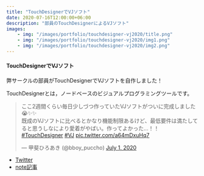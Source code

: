 ```yaml
---
title: "TouchDesignerでVJソフト"
date: 2020-07-16T12:00:00+06:00
description: "部員のTouchDesignerによるVJソフト"
images:
    - img: "/images/portfolio/touchdesigner-vj2020/title.png"
    - img: "/images/portfolio/touchdesigner-vj2020/img1.png"
    - img: "/images/portfolio/touchdesigner-vj2020/img2.png"
---
```

#### TouchDesignerでVJソフト
弊サークルの部員がTouchDesignerでVJソフトを自作しました！

TouchDesignerとは，ノードベースのビジュアルプログラミングツールです。

<blockquote class="twitter-tweet" data-theme="light"><p lang="ja" dir="ltr">ここ2週間くらい毎日少しづつ作っていたVJソフトがついに完成しました😭✨✨<br>既成のVJソフトに比べるとかなり機能制限あるけど、最低要件は満たしてると思うしなにより愛着がやばい。作ってよかった...！！<a href="https://twitter.com/hashtag/TouchDesigner?src=hash&amp;ref_src=twsrc%5Etfw">#TouchDesigner</a> <a href="https://twitter.com/hashtag/VJ?src=hash&amp;ref_src=twsrc%5Etfw">#VJ</a> <a href="https://t.co/a64mDxuHq7">pic.twitter.com/a64mDxuHq7</a></p>&mdash; 甲斐ひろあき (@bboy_puccho) <a href="https://twitter.com/bboy_puccho/status/1278346625874710529?ref_src=twsrc%5Etfw">July 1, 2020</a></blockquote> <script async src="https://platform.twitter.com/widgets.js" charset="utf-8"></script>

* [Twitter](https://twitter.com/bboy_puccho/status/1278346625874710529)
* [note記事](https://note.com/comgicon/n/nb6cb08ba7b49)
